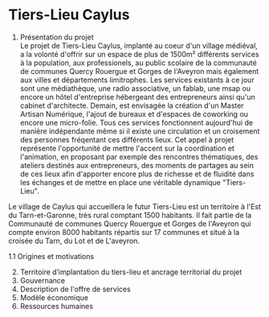 # Tiers-Lieu Caylus    

1. Présentation du projet  
Le projet de Tiers-Lieu Caylus, implanté au coeur d'un village médiéval, a la volonté d'offrir sur un espace de plus de 1500m² différents services à la population, aux professionels, au public scolaire de la communauté de communes Quercy Rouergue et Gorges de l'Aveyron mais également aux villes et départements limitrophes. Les services existants à ce jour sont une médiathèque, une radio associative, un fablab, une msap ou encore un hôtel d'entreprise hébergeant des entrepreneurs ainsi qu'un cabinet d'architecte. Demain, est envisagée la création d'un Master Artisan Numérique, l'ajout de bureaux et d'espaces de coworking ou encore une micro-folie. 
Tous ces services fonctionnent aujourd'hui de manière indépendante même si il existe une circulation et un croisement des personnes fréqentant ces différents lieux. Cet appel à projet représente l'opportunité de mettre l'accent sur la coordination et l'animation, en proposant par exemple des rencontres thématiques, des ateliers destinés aux entrepreneurs, des moments de partages au sein de ces lieux afin d'apporter encore plus de richesse et de fluidité dans les échanges et de mettre en place une véritable dynamique "Tiers-Lieu".

Le village de Caylus qui accueillera le futur Tiers-Lieu est un territoire à l'Est du Tarn-et-Garonne, très rural comptant 1500 habitants. Il fait partie de la Communauté de communes Quercy Rouergue et Gorges de l'Aveyron qui compte environ 8000 habitants répartis sur 17 communes et situé à la croisée du Tarn, du Lot et de L'aveyron.  

1.1 Origines et motivations



2. Territoire d’implantation du tiers-lieu et ancrage territorial du projet  
3. Gouvernance  
4. Description de l'offre de services  
5. Modèle économique  
6. Ressources humaines  

